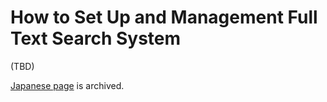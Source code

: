 # How to Set Up and Management Full Text Search System

(TBD)

[Japanese page](../../../../ja/admin-guide/management-cookbook/setup-search-system.md) is archived.
